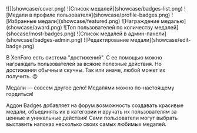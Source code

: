 <gallery>
    ![](showcase/cover.png)
    ![Список медалей](showcase/badges-list.png)
    ![Медали в профиле пользователя](showcase/profile-badges.png)
    ![Избранные медали](showcase/featured.png)
    ![Награждение медалью](showcase/award.png)
    ![Топ пользователей по количеству медалей](shocase/most-badges.png)
    ![Список медалей в админ-панели](showcase/badges-admin.png)
    ![Редактирование медали](showcase/edit-badge.png)
</gallery>

В XenForo есть система "достижений". С ее помощью можно награждать пользователей за всякие полезные действия. Но достижения обычны и скучны. Так или иначе, любой может их получить. ☹️

Медали — совсем другое дело! Медалями можно по-настоящему гордиться!

Аддон Badges добавляет на форум возможность создавать красивые медали, объединять их в категории и вручать их пользователям за ценные и уникальные действия!
Сами пользователи могут выбрать выставить напоказ несколько своих самых любимых медалей.
